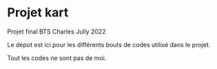 # Projet kart
 Projet final BTS Charles Jully 2022

Le dépot est ici pour les différents bouts de codes utilisé dans le projet.

Tout les codes ne sont pas de moi.